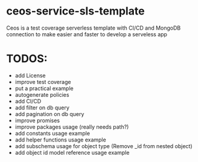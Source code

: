 # ceos-service-sls-template
Ceos is a test coverage serverless template with CI/CD and MongoDB connection to make easier and faster to develop a serveless app

# TODOS:
- add License
- improve test coverage
- put a practical example
- autogenerate policies
- add CI/CD
- add filter on db query
- add pagination on db query
- improve promises
- improve packages usage (really needs path?)
- add constants usage example
- add helper functions usage example
- add subschema usage for object type (Remove _id from nested object)
- add object id model reference usage example
